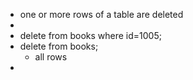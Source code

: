 - one or more rows of a table are deleted
-
- delete from books where id=1005;
- delete from books;
	- all rows
-